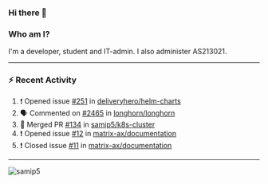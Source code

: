 ### Hi there 👋

### Who am I?
I'm a developer, student and IT-admin. I also administer AS213021.

---
### :zap: Recent Activity
<!--START_SECTION:activity-->
1. ❗️ Opened issue [#251](https://github.com/deliveryhero/helm-charts/issues/251) in [deliveryhero/helm-charts](https://github.com/deliveryhero/helm-charts)
2. 🗣 Commented on [#2465](https://github.com/longhorn/longhorn/issues/2465) in [longhorn/longhorn](https://github.com/longhorn/longhorn)
3. 🎉 Merged PR [#134](https://github.com/samip5/k8s-cluster/pull/134) in [samip5/k8s-cluster](https://github.com/samip5/k8s-cluster)
4. ❗️ Opened issue [#12](https://github.com/matrix-ax/documentation/issues/12) in [matrix-ax/documentation](https://github.com/matrix-ax/documentation)
5. ❗️ Closed issue [#11](https://github.com/matrix-ax/documentation/issues/11) in [matrix-ax/documentation](https://github.com/matrix-ax/documentation)
<!--END_SECTION:activity-->
---

<img align="center" src="https://github-readme-stats.vercel.app/api?username=samip5&show_icons=true" alt="samip5" />
